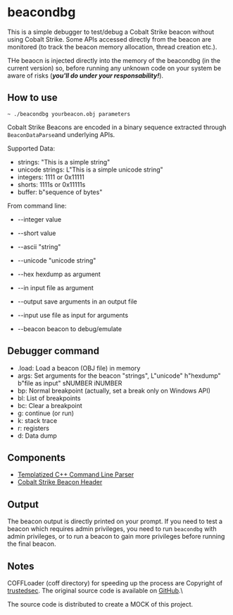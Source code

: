 # beacondbg

This is a simple debugger to test/debug a Cobalt Strike beacon without using Cobalt Strike.
Some APIs accessed directly from the beacon are monitored (to track the beacon memory allocation, thread creation etc.).

THe beaocn is injected directly into the memory of the beacondbg (in the current version) so, before running any unknown code on your system be aware of risks (***you'll do under your responsability!***).

## How to use
`~ ./beacondbg yourbeacon.obj parameters`

Cobalt Strike Beacons are encoded in a binary sequence extracted through `BeaconDataParse`and underlying APIs.

Supported Data:
- strings: "This is a simple string"
- unicode strings: L"This is a simple unicode string"
- integers: 1111 or 0x11111
- shorts: 1111s or 0x11111s
- buffer: b"sequence of bytes"

From command line:
- --integer value
- --short value
- --ascii "string"
- --unicode "unicode string"
- --hex hexdump as argument
- --in input file as argument

- --output save arguments in an output file
- --input use file as input for arguments

- --beacon beacon to debug/emulate

## Debugger command
- .load: Load a beacon (OBJ file) in memory
- args: Set arguments for the beacon "strings", L"unicode" h"hexdump" b"file as input" sNUMBER iNUMBER
- bp: Normal breakpoint (actually, set a break only on Windows API)
- bl: List of breakpoints
- bc: Clear a breakpoint
- g: continue (or run)
- k: stack trace
- r: registers
- d: Data dump

## Components
- [Templatized C++ Command Line Parser](https://tclap.sourceforge.net)
- [Cobalt Strike Beacon Header](https://github.com/Cobalt-Strike/bof_template/blob/main/beacon.h)


## Output
The beacon output is directly printed on your prompt.
If you need to test a beacon which requires admin privileges, you need to run `beacondbg` with admin privileges, or to run a beacon to gain more privileges before running the final beacon.

## Notes

COFFLoader (coff directory) for speeding up the process are Copyright of [trustedsec](https://trustedsec.com).
The original source code is available on [GitHub](https://github.com/trustedsec/COFFLoader).\

The source code is distributed to create a MOCK of this project.
